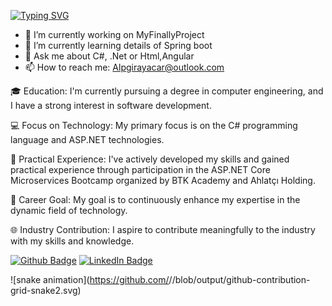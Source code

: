 

<!--
**Alpgirayacar/Alpgirayacar** is a ✨ _special_ ✨ repository because its `README.md` (this file) appears on your GitHub profile.
-->
<a href="https://git.io/typing-svg"><img src="https://readme-typing-svg.demolab.com?font=Fira+Code&pause=1000&random=false&width=435&lines=%23%23%23+Hi+there+%F0%9F%91%8B!!;My+Name+Is+Alpgiray+;Alpgiray+Acar" alt="Typing SVG" /></a>

- 🔭 I’m currently working on MyFinallyProject
- 🌱 I’m currently learning details of Spring boot
- 💬 Ask me about C#, .Net or Html,Angular
- 📫 How to reach me: Alpgirayacar@outlook.com
 

🎓 Education:
I'm currently pursuing a degree in computer engineering, and I have a strong interest in software development.

💻 Focus on Technology:
My primary focus is on the C# programming language and ASP.NET technologies.

🚀 Practical Experience:
I've actively developed my skills and gained practical experience through participation in the ASP.NET Core Microservices Bootcamp organized by BTK Academy and Ahlatçı Holding.

🎯 Career Goal:
My goal is to continuously enhance my expertise in the dynamic field of technology.

🌐 Industry Contribution:
I aspire to contribute meaningfully to the industry with my skills and knowledge.

[![Github Badge](https://img.shields.io/badge/-Github-000?style=quare&labelColor=000&logo=Github&logoColor=white&link=link)](https://github.com/Alpgirayacar) 
[![LinkedIn Badge](https://img.shields.io/badge/-LinkedIn-blue?style=flat-square&logo=Linkedin&logoColor=white&link=https://www.linkedin.com/in/alpgiray-acar/)](https://www.linkedin.com/in/alpgiray-acar/)

![snake animation](https://github.com/<seu Alpgirayacar>/<seu Alpgirayacar>/blob/output/github-contribution-grid-snake2.svg)




